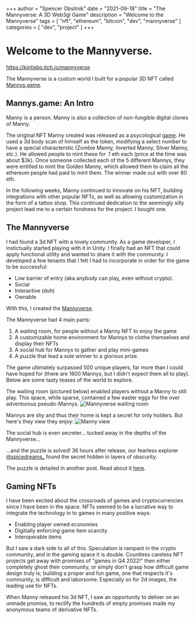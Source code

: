 +++
author = "Spencer Obsitnik"
date = "2021-09-18"
title = "The Mannyverse: A 3D Web3gl Game"
description = "Welcome to the Mannyverse"
tags = [
  "nft",
  "ethereum",
  "bitcoin",
  "dev",
  "mannyverse"
]
categories = [
    "dev",
    "project"
]
+++

# Welcome to the Mannyverse.

https://kintisbo.itch.io/mannyverse

The Mannyverse is a custom world I built for a popular 3D NFT called [Mannys.game](https://mannys.game/).

## Mannys.game: An Intro
Manny is a person.  Manny is also a collection of non-fungible digital clones of Manny.

The original NFT Manny created was released as a psycological [game](https://mannys.game/).  He used a 3d body scan of himself as the token, modifying a select number to have a special characterstic (Zombie Manny, Inverted Manny, Silver Manny, etc.).  He allowed people to mint these for .1 eth each (price at the time was about $3k).  Once someone collected each of the 5 different Mannys, they were entitled to mint the Golden Manny, which allowed them to claim all the ethereum people had paid to mint them.  The winner made out with over 80 eth.

In the following weeks, Manny continued to innovate on his NFT, building integrations with other popular NFTs, as well as allowing customization in the form of a tattoo shop.  This continued dedication to the seemingly silly project lead me to a certain fondness for the project.  I bought one.

## The Mannyverse
I had found a 3d NFT with a lovely community.  As a game developer, I instictually started playing with it in Unity.  I finally had an NFT that could apply functional utility and wanted to share it with the community.  I developed a few tenants that I felt I had to incorporate in order for the game to be successful:
- Low barrier of entry (aka anybody can play, even without crypto).
- Social
- Interactive (duh)
- Ownable

With this, I created the [Mannyverse](https://kintisbo.itch.io/mannyverse).

The Mannyverse had 4 main parts:
1. A waiting room, for people without a Manny NFT to enjoy the game
2. A customizable home environment for Mannys to clothe themselves and display their NFTs
3. A social hub for Mannys to gather and play mini-games
4. A puzzle that lead a sole winner to a glorious prize.

The game ultimately surpassed 500 unique players, far more than I could have hoped for (there are 1600 Mannys, but I didn't expect them all to play).
Below are some tasty teases of the world to explore.

The waiting room (pictured below) enabled players without a Manny to still play.  This space, while sparse, contained a few easter eggs for the over adventurous pseudo-Mannys.
![Mannyverse waiting room](/images/waitingroom.jpg)

Mannys are shy and thus their home is kept a secret for only holders.  But here's they view they enjoy:
![Manny view](/images/mannyverse.jpg)

The social hub is even secreter... tucked away in the depths of the Mannyverse...

...and the puzzle is solved!  36 hours after release, our fearless explorer [@spicedreams_](https://twitter.com/spicedreams_) found the secret hidden in layers of obscurity.

The puzzle is detailed in another post.  Read about it [here](/projects/mannyverse_puzzle).

## Gaming NFTs
I have been excited about the crossroads of games and cryptocurrencies since I have been in the space.  NFTs seemed to be a lucrative way to integrate the technology in to games in many positive ways:
- Enabling player owned economies
- Digitially enforcing game item scarcity
- Interoperable items

But I saw a dark side to all of this.  Speculation is rampant in the crypto community, and in the gaming space it is double.  Countless careless NFT projects get away with promises of "games in Q4 2022!" then either completely ghost their community, or simply don't grasp how difficult game design truly is; building a proper and fun game, one that respects it's community, is difficult and laborsome.  Especially so for 2d images, the leading use for NFTs.

When Manny released his 3d NFT, I saw an opportunity to deliver on an unmade promise, to rectify the hundreds of empty promises made my anonymous teams of derivative NFTs.
